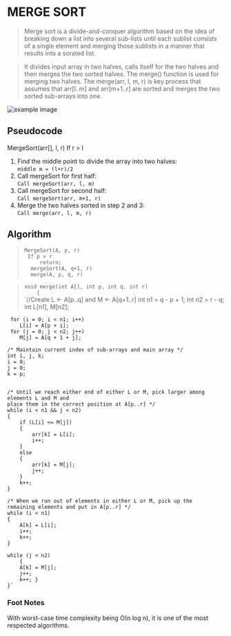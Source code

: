 # MERGE SORT 
>Merge sort is a divide-and-conquer algorithm based on the idea of breaking down a list into several sub-lists until each sublist consists  of a single element and merging those sublists in a manner that results into a sorated list.

>It divides input array in two halves, calls itself for the two halves and then merges the two sorted halves. The merge() function is used for merging two halves. The merge(arr, l, m, r) is key process that assumes that arr[l..m] and arr[m+1..r] are sorted and merges the two sorted sub-arrays into one.
 
 ![example image](https://github.com/avikjain02/5-lang-polyglot/blob/master/Images/mergesort.jpg)

## Pseudocode
MergeSort(arr[], l,  r)
If r > l
1. Find the middle point to divide the array into two halves:<br>
`middle m = (l+r)/2`
2. Call mergeSort for first half:<br>
`Call mergeSort(arr, l, m)`
3. Call mergeSort for second half:<br>
`Call mergeSort(arr, m+1, r)`
4. Merge the two halves sorted in step 2 and 3:<br>
`Call merge(arr, l, m, r)`

## Algorithm
>`MergeSort(A, p, r)`<br>
`  If p > r `<br>
`     return;`<br>
`  mergeSort(A, q+1, r)`<br>
`  merge(A, p, q, r)`<br>

>`void merge(int A[], int p, int q, int r)`<br>
`    {`<br>
`//Create L ← A[p..q] and M ← A[q+1..r] 
    int n1 = q - p + 1;
    int n2 =  r - q;
    int L[n1], M[n2];
     
     for (i = 0; i < n1; i++)
        L[i] = A[p + i];
     for (j = 0; j < n2; j++)
        M[j] = A[q + 1 + j];
    
    /* Maintain current index of sub-arrays and main array */
    int i, j, k;
    i = 0; 
    j = 0; 
    k = p; 


    /* Until we reach either end of either L or M, pick larger among elements L and M and 
    place them in the correct position at A[p..r] */
    while (i < n1 && j < n2)
    {
        if (L[i] <= M[j])
        {
            arr[k] = L[i];
            i++;
        }
        else
        {
            arr[k] = M[j];
            j++;
        }
        k++;
    }
 
    /* When we run out of elements in either L or M, pick up the 
    remaining elements and put in A[p..r] */
    while (i < n1)
    {
        A[k] = L[i];
        i++;
        k++;
    }
 
    while (j < n2)
        {
        A[k] = M[j];
        j++;
        k++; }
    }`
### Foot Notes
With worst-case time complexity being Ο(n log n), it is one of the most respected algorithms.
